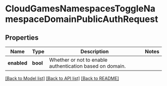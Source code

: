 # CloudGamesNamespacesToggleNamespaceDomainPublicAuthRequest

## Properties

Name | Type | Description | Notes
------------ | ------------- | ------------- | -------------
**enabled** | **bool** | Whether or not to enable authentication based on domain. | 

[[Back to Model list]](../README.md#documentation-for-models) [[Back to API list]](../README.md#documentation-for-api-endpoints) [[Back to README]](../README.md)


